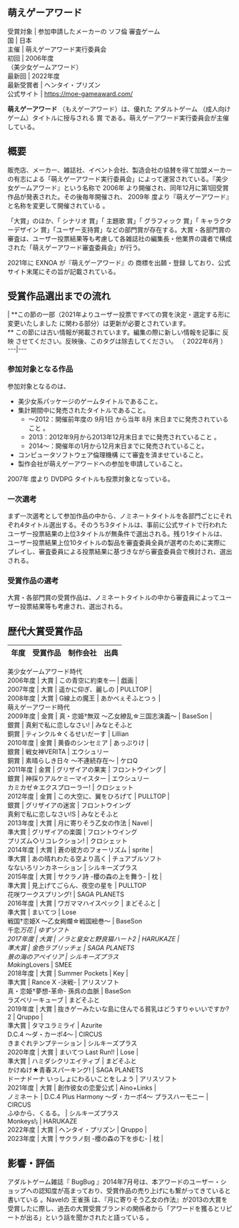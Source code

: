 萌えゲーアワード  
---  
受賞対象  |  参加申請したメーカーの  ソフ倫  審査ゲーム   
国  |  日本   
主催  |  萌えゲーアワード実行委員会   
初回  |  2006年度   
（美少女ゲームアワード）  
最新回  |  2022年度   
最新受賞者  |  ヘンタイ・プリズン   
公式サイト  |  https://moe-gameaward.com/   
  
**萌えゲーアワード** （もえゲーアワード）は、優れた  アダルトゲーム  （成人向けゲーム）タイトルに授与される  賞
である。萌えゲーアワード実行委員会が主催している。

##  概要  

販売店、メーカー、雑誌社、イベント会社、製造会社の協賛を得て加盟メーカーの有志による「萌えゲーアワード実行委員会」によって運営されている。『美少女ゲームアワード』という名称で
2006年  より開催され、同年12月に第1回受賞作品が発表された。その後毎年開催され、  2009年
度より『萌えゲーアワード』と名称を変更して開催されている    。

「大賞」のほか、「  シナリオ  賞」「  主題歌  賞」「  グラフィック  賞」「  キャラクターデザイン
賞」「ユーザー支持賞」などの部門賞が存在する。大賞・各部門賞の審査は、ユーザー投票結果等も考慮して各雑誌社の編集長・他業界の識者で構成された「萌えゲーアワード審査委員会」が行う。

2021年に  EXNOA  が『萌えゲーアワード』の  商標を出願・登録      しており、公式サイト末尾にその旨が記載されている。

##  受賞作品選出までの流れ  

|  **この節の一部（2021年よりユーザー投票ですべての賞を決定・選定する形に変更いたしました   に関わる部分）は更新が必要とされています。  
** この節には古い情報が掲載されています。編集の際に新しい情報を記事に  反映  させてください。反映後、このタグは除去してください。  （
2022年6月  ）  
---|---  
  
###  参加対象となる作品  

参加対象となるのは、

  * 美少女系パッケージのゲームタイトルであること。 
  * 集計期間中に発売されたタイトルであること。 
    * ～2012：開催前年度の  9月1日  から当年  8月  末日までに発売されていること    。 
    * 2013：2012年9月から2013年12月末日までに発売されていること    。 
    * 2014～：開催年の1月から12月末日までに発売されていること。 
  * コンピュータソフトウェア倫理機構  にて審査を済ませていること。 
  * 製作会社が萌えゲーアワードへの参加を申請していること。 

2007年  度より  DVDPG  タイトルも投票対象となっている。

###  一次選考  

まず一次選考として参加作品の中から、ノミネートタイトルを各部門ごとにそれぞれ4タイトル選出する。そのうち3タイトルは、事前に公式サイトで行われたユーザー投票結果の上位3タイトルが無条件で選出される。残り1タイトルは、ユーザー投票結果上位10タイトルの製品を審査委員全員が選考のために実際にプレイし、審査委員による投票結果に基づきながら審査委員会で検討され、選出される。

###  受賞作品の選考  

大賞・各部門賞の受賞作品は、ノミネートタイトルの中から審査員によってユーザー投票結果等も考慮され、選出される。

##  歴代大賞受賞作品  

年度  |  受賞作品  |  制作会社  |  出典   
---|---|---|---  
美少女ゲームアワード時代  
2006年度  |  大賞  |  この青空に約束を—  |  戯画  |       
2007年度  |  大賞  |  遥かに仰ぎ、麗しの  |  PULLTOP  |       
2008年度  |  大賞  |  G線上の魔王  |  あかべぇそふとつぅ  |         
萌えゲーアワード時代  
2009年度  |  金賞  |  真・恋姫†無双 〜乙女繚乱☆三国志演義〜  |  BaseSon  |         
銀賞  |  真剣で私に恋しなさい!  |  みなとそふと   
銅賞  |  ティンクル☆くるせいだーす  |  Lillian   
2010年度  |  金賞  |  黄昏のシンセミア  |  あっぷりけ  |         
銀賞  |  戦女神VERITA  |  エウシュリー   
銅賞  |  素晴らしき日々 〜不連続存在〜  |  ケロQ   
2011年度  |  金賞  |  グリザイアの果実  |  フロントウイング  |       
銀賞  |  神採りアルケミーマイスター  |  エウシュリー   
カミカゼ☆エクスプローラー!  |  クロシェット   
2012年度  |  金賞  |  この大空に、翼をひろげて  |  PULLTOP  |       
銀賞  |  グリザイアの迷宮  |  フロントウイング   
真剣で私に恋しなさい!S  |  みなとそふと   
2013年度  |  大賞  |  月に寄りそう乙女の作法  |  Navel  |       
準大賞  |  グリザイアの楽園  |  フロントウイング   
プリズム◇リコレクション!  |  クロシェット   
2014年度  |  大賞  |  蒼の彼方のフォーリズム  |  sprite  |     
準大賞  |  あの晴れわたる空より高く  |  チュアブルソフト   
なないろリンカネーション  |  シルキーズプラス   
2015年度  |  大賞  |  サクラノ詩 -櫻の森の上を舞う-  |  枕  |     
準大賞  |  見上げてごらん、夜空の星を  |  PULLTOP   
花咲ワークスプリング!  |  SAGA PLANETS   
2016年度  |  大賞  |  ワガママハイスペック  |  まどそふと  |     
準大賞  |  まいてつ  |  Lose   
戦国†恋姫X 〜乙女絢爛☆戦国絵巻〜  |  BaseSon   
千恋*万花  |  ゆずソフト   
2017年度  |  大賞  |  ノラと皇女と野良猫ハート2  |  HARUKAZE  |     
準大賞  |  金色ラブリッチェ  |  SAGA PLANETS   
景の海のアペイリア  |  シルキーズプラス   
Making*Lovers  |  SMEE   
2018年度  |  大賞  |  Summer Pockets  |  Key  |       
準大賞  |  Rance X -決戦-  |  アリスソフト   
真・恋姫†夢想-革命- 孫呉の血脈  |  BaseSon   
ラズベリーキューブ  |  まどそふと   
2019年度  |  大賞  |  抜きゲーみたいな島に住んでる貧乳はどうすりゃいいですか?2  |  Qruppo  |     
準大賞  |  タマユラミライ  |  Azurite   
D.C.4 〜ダ・カーポ4〜  |  CIRCUS   
きまぐれテンプテーション  |  シルキーズプラス   
2020年度  |  大賞  |  まいてつ Last Run!!  |  Lose  |     
準大賞  |  ハミダシクリエイティブ  |  まどそふと   
かけぬけ★青春スパーキング!  |  SAGA PLANETS   
ドーナドーナ いっしょにわるいことをしよう  |  アリスソフト   
2021年度  |  大賞  |  創作彼女の恋愛公式  |  Aino+Links  |     
ノミネート  |  D.C.4 Plus Harmony 〜ダ・カーポ4〜 プラスハーモニー  |  CIRCUS   
ふゆから、くるる。  |  シルキーズプラス   
Monkeys!¡  |  HARUKAZE   
2022年度  |  大賞  |  ヘンタイ・プリズン  |  Qruppo  |     
2023年度  |  大賞  |  サクラノ刻 -櫻の森の下を歩む-  |  枕  |     
  
##  影響・評価  

アダルトゲーム雑誌『  BugBug
』2014年7月号は、本アワードのユーザー・ショップへの認知度が高まっており、受賞作品の売り上げにも繋がってきていると書いている    。Navelの
王雀孫
は、『月に寄りそう乙女の作法』が2013の大賞を受賞したに際し、過去の大賞受賞ブランドの関係者から「アワードを獲るとリピートが出る」という話を聞かされたと語っている
  。

